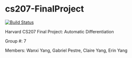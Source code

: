 # cs207-FinalProject

[![Build Status](https://travis-ci.org/awesomediff/cs207-FinalProject.svg?branch=master)](https://travis-ci.org/awesomediff/cs207-FinalProject)

Harvard CS207 Final Project: Automatic Differentiation

Group #: 7  

Members: Wanxi Yang, Gabriel Pestre, Claire Yang, Erin Yang  

